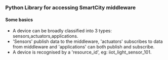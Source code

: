 ### Python Library for accessing SmartCity middleware

#### Some basics

- A device can be broadly classified into 3 types: sensors,actuators,applications.
- 'Sensors' publish data to the middleware, 'actuators' subscribes to data from middleware and 'applications' can both publish and subscribe.
- A device is recognised by a 'resource_id', eg: iiot_light_sensor_101.




 
